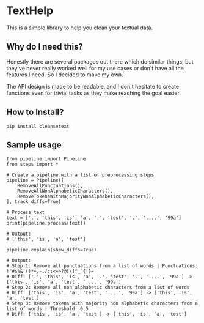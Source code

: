 # TextHelp

This is a simple library to help you clean your textual data.

## Why do I need this?

Honestly there are several packages out there which do similar things, but they've never really worked well for my use cases or don't have all the features I need. So I decided to make my own.

The API design is made to be readable, and I don't hesitate to create functions even for trivial tasks as they make reaching the goal easier.

## How to Install?

`pip install cleansetext`

## Sample usage

```
from pipeline import Pipeline
from steps import *

# Create a pipeline with a list of preprocessing steps
pipeline = Pipeline([
    RemoveAllPunctuations(),
    RemoveAllNonAlphabeticCharacters(),
    RemoveTokensWithMajorityNonAlphabeticCharacters(),
], track_diffs=True)

# Process text
text = ['.', 'this', 'is', 'a', '.', 'test', '.', '....', '99a']
print(pipeline.process(text))

# Output:
# ['this', 'is', 'a', 'test']

pipeline.explain(show_diffs=True)

# Output:
# Step 1: Remove all punctuations from a list of words | Punctuations: !"#$%&'()*+,-./:;<=>?@[\]^_`{|}~
# Diff: ['.', 'this', 'is', 'a', '.', 'test', '.', '....', '99a'] -> ['this', 'is', 'a', 'test', '....', '99a']
# Step 2: Remove all non alphabetic characters from a list of words
# Diff: ['this', 'is', 'a', 'test', '....', '99a'] -> ['this', 'is', 'a', 'test']
# Step 3: Remove tokens with majority non alphabetic characters from a list of words | Threshold: 0.5
# Diff: ['this', 'is', 'a', 'test'] -> ['this', 'is', 'a', 'test']
```
